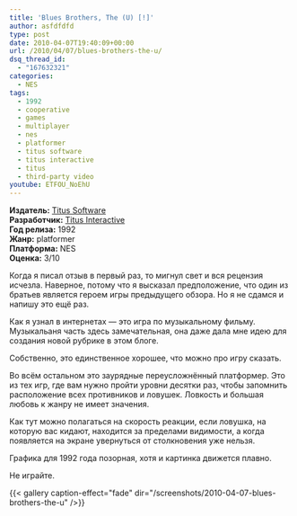 ```yaml
---
title: 'Blues Brothers, The (U) [!]'
author: asfdfdfd
type: post
date: 2010-04-07T19:40:09+00:00
url: /2010/04/07/blues-brothers-the-u/
dsq_thread_id:
  - "167632321"
categories:
  - NES
tags:
  - 1992
  - cooperative
  - games
  - multiplayer
  - nes
  - platformer
  - titus software
  - titus interactive
  - titus
  - third-party video  
youtube: ETFOU_NoEhU  
---
```

**Издатель:** [Titus Software][1]  
**Разработчик:** [Titus Interactive][2]  
**Год релиза:** 1992  
**Жанр:** platformer  
**Платформа:** NES  
**Оценка:** 3/10

Когда я писал отзыв в первый раз, то мигнул свет и вся рецензия исчезла. Наверное, потому что я высказал предположение, что один из братьев является героем игры предыдущего обзора. Но я не сдамся и напишу это ещё раз.

<!--more-->

Как я узнал в интернетах — это игра по музыкальному фильму. Музыкальаня часть здесь замечательная, она даже дала мне идею для создания новой рубрике в этом блоге.

Собственно, это единственное хорошее, что можно про игру сказать.

Во всём остальном это заурядные переусложнённый платформер. Это из тех игр, где вам нужно пройти уровни десятки раз, чтобы запомнить расположение всех противников и ловушек. Ловкость и большая любовь к жанру не имеет значения.

Как тут можно полагаться на скорость реакции, если ловушка, на которую вас кидают, находится за пределами видимости, а когда появляется на экране увернуться от столкновения уже нельзя.

Графика для 1992 года позорная, хотя и картинка движется плавно.

Не играйте.

{{< gallery caption-effect="fade" dir="/screenshots/2010-04-07-blues-brothers-the-u" />}}

 [1]: https://www.mobygames.com/company/titus-software-corporation
 [2]: https://www.mobygames.com/company/titus-interactive-sa
